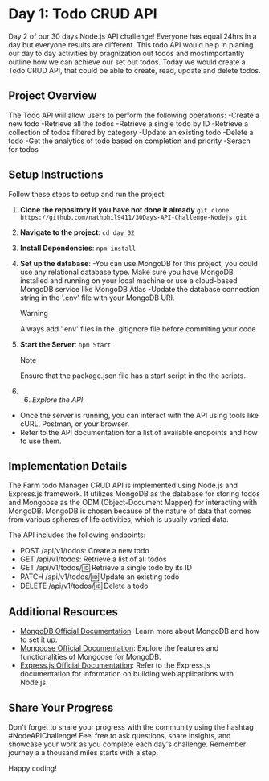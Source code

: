 # Day 1: Todo CRUD API

Day 2 of our 30 days Node.js API challenge! Everyone has equal 24hrs in a day but everyone results are different. This todo API would help in planing our day to day activities by oragnization out todos and mostimportantly outline how we can achieve our set out todos.
Today we would create a Todo CRUD API, that could be able to create, read, update and delete todos.

## Project Overview

The Todo API will allow users to perform the following operations:
-Create a new todo
-Retrieve all the todos
-Retrieve a single todo by ID
-Retrieve a collection of todos filtered by category
-Update an existing todo
-Delete a todo
-Get the analytics of todo based on completion and priority
-Serach for todos

## Setup Instructions

Follow these steps to setup and run the project:

1. **Clone the repository if you have not done it already**
   `git clone https://github.com/nathphil9411/30Days-API-Challenge-Nodejs.git`

2. **Navigate to the project**:
   `cd day_02`

3. **Install Dependencies**:
   `npm install `

4. **Set up the database**:
   -You can use MongoDB for this project, you could use any relational database type. Make sure you have MongoDB installed and running on your local machine or use a cloud-based MongoDB service like MongoDB Atlas
   -Update the database connection string in the '.env' file with your MongoDB URI.

   > [!WARNING]
   > Always add '.env' files in the .gitIgnore file before commiting your code

5. **Start the Server**:
   `npm Start`

   > [!NOTE]
   > Ensure that the package.json file has a start script in the the scripts.

6. 6. _Explore the API_:

- Once the server is running, you can interact with the API using tools like cURL, Postman, or your browser.
- Refer to the API documentation for a list of available endpoints and how to use them.

## Implementation Details

The Farm todo Manager CRUD API is implemented using Node.js and Express.js framework. It utilizes MongoDB as the database for storing todos and Mongoose as the ODM (Object-Document Mapper) for interacting with MongoDB. MongoDB is chosen because of the nature of data that comes from various spheres of life activities, which is usually varied data.

The API includes the following endpoints:

- POST /api/v1/todos: Create a new todo
- GET /api/v1/todos: Retrieve a list of all todos
- GET /api/v1/todos/:id: Retrieve a single todo by its ID
- PATCH /api/v1/todos/:id: Update an existing todo
- DELETE /api/v1/todos/:id: Delete a todo

## Additional Resources

- [MongoDB Official Documentation](https://docs.mongodb.com/): Learn more about MongoDB and how to set it up.
- [Mongoose Official Documentation](https://mongoosejs.com/docs/): Explore the features and functionalities of Mongoose for MongoDB.
- [Express.js Official Documentation](https://expressjs.com/): Refer to the Express.js documentation for information on building web applications with Node.js.

## Share Your Progress

Don't forget to share your progress with the community using the hashtag #NodeAPIChallenge! Feel free to ask questions, share insights, and showcase your work as you complete each day's challenge. Remember journey a a thousand miles starts with a step.

Happy coding!
